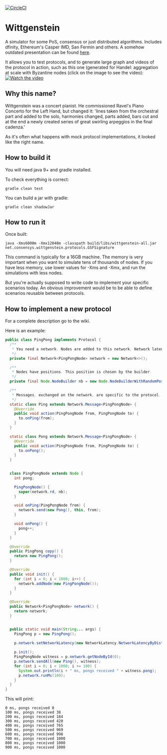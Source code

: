 [![CircleCI](https://circleci.com/gh/ConsenSys/wittgenstein.svg?style=svg&circle-token=586dc7b883ee5381aa17247b8f058157e166b307)](https://circleci.com/gh/ConsenSys/wittgenstein)

# Wittgenstein
A simulator for some PoS, consensus or just distributed algorithms. Includes dfinity, Ethereum's Casper IMD, San Fermin and others. A somehow outdated presentation can be found [here](https://docs.google.com/presentation/d/1NQAm_zciVToOD3LpauKPxpkQ96WNh_3UMPMA483bHgM/edit?usp=sharing).

It allows you to test protocols, and to generate large graph and videos of the protocol in action, such as this one (generated for Handel: aggregation at scale with Byzantine nodes (click on the image to see the video): [![Watch the video](https://img.youtube.com/vi/reQTJF7EFLg/maxresdefault.jpg)](https://youtu.be/reQTJF7EFLg)


## Why this name?
Wittgenstein was a concert pianist. He commissioned Ravel's Piano Concerto for the Left Hand, but changed it:
 'lines taken from the orchestral part and added to the solo, harmonies changed, parts added, bars cut and
  at the end a newly created series of great swirling arpeggios in the final cadenza.'

As it's often what happens with mock protocol implementations, it looked like the right name.


## How to build it
You will need java 9+ and gradle installed.

To check everything is correct:
```
gradle clean test
```
You can build a jar with gradle:
```
gradle clean shadowJar
```
## How to run it
Once built:
```
java -Xms6000m -Xmx12048m -classpath build/libs/wittgenstein-all.jar net.consensys.wittgenstein.protocols.GSFSignature
```

This command is typically for a 16GB machine. The memory is very important when you want to simulate tens of thousands of nodes. If you have less memory, use lower values for -Xms and -Xmx, and run the simulations with less nodes.

But you're actually supposed to write code to implement your specific scenarios today. An obvious improvement
 would be to be able to define scenarios reusable between protocols.

## How to implement a new protocol

For a complete description go to the wiki.

Here is an example:
```java
public class PingPong implements Protocol {
  /**
   * You need a network. Nodes are added to this network. Network latency can be set later.
   */
  private final Network<PingPongNode> network = new Network<>();

  /**
   * Nodes have positions. This position is chosen by the builder.
   */
  private final Node.NodeBuilder nb = new Node.NodeBuilderWithRandomPosition();

  /**
   * Messages, exchanged on the network, are specific to the protocol.
   */
  static class Ping extends Network.Message<PingPongNode> {
    @Override
    public void action(PingPongNode from, PingPongNode to) {
      to.onPing(from);
    }
  }

  static class Pong extends Network.Message<PingPongNode> {
    @Override
    public void action(PingPongNode from, PingPongNode to) {
      to.onPong();
    }
  }

 
  class PingPongNode extends Node {
    int pong;

    PingPongNode() {
      super(network.rd, nb);
    }

    void onPing(PingPongNode from) {
      network.send(new Pong(), this, from);
    }

    void onPong() {
      pong++;
    }
  }

  @Override
  public PingPong copy() {
    return new PingPong();
  }

  @Override
  public void init() {
    for (int i = 0; i < 1000; i++) {
      network.addNode(new PingPongNode());
    }
  }

  @Override
  public Network<PingPongNode> network() {
    return network;
  }


  public static void main(String... args) {
    PingPong p = new PingPong();
    
    p.network.setNetworkLatency(new NetworkLatency.NetworkLatencyByDistance());

    p.init();
    PingPongNode witness = p.network.getNodeById(0);
    p.network.sendAll(new Ping(), witness);
    for (int i = 0; i < 1000; i += 100) {
      System.out.println(i + " ms, pongs received " + witness.pong);
      p.network.runMs(100);
    }
  }
}
```
This will print:
```
0 ms, pongs received 0
100 ms, pongs received 38
200 ms, pongs received 184
300 ms, pongs received 420
400 ms, pongs received 765
500 ms, pongs received 969
600 ms, pongs received 998
700 ms, pongs received 1000
800 ms, pongs received 1000
900 ms, pongs received 1000
```

